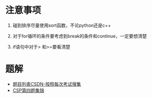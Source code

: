 # 注意事项
1. 碰到排序尽量使用sort函数，不论python还是c++

2. 对于for循环的条件要考虑到break的条件和continue，一定要想清楚

3. if语句中对于> 和>=要看清楚

# 题解

- [题目列表CSDN-按照每次考试搜集](https://blog.csdn.net/wingrez/article/details/85111975)
- [CSP第四题集锦](https://blog.csdn.net/Chao_lin_/article/details/88758216)
